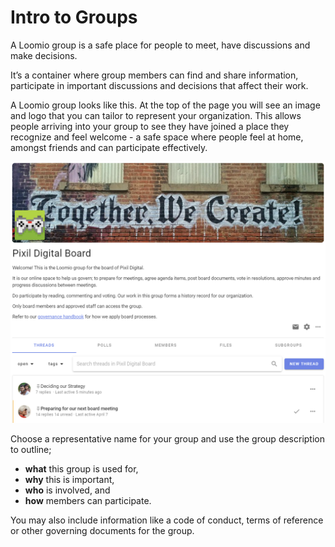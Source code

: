 # Intro to Groups

A Loomio group is a safe place for people to meet, have discussions and make decisions. 

It’s a container where group members can find and share information, participate in important discussions and decisions that affect their work.  

A Loomio group looks like this.  At the top of the page you will see an image and logo that you can tailor to represent your organization.  This allows people arriving into your group to see they have joined a place they recognize and feel welcome - a safe space where people feel at home, amongst friends and can participate effectively.

![](group_page_2.png)

Choose a representative name for your group and use the group description to outline;
- **what** this group is used for,
- **why** this is important,
- **who** is involved, and
- **how** members can participate.

You may also include information like a code of conduct, terms of reference or other governing documents for the group.
